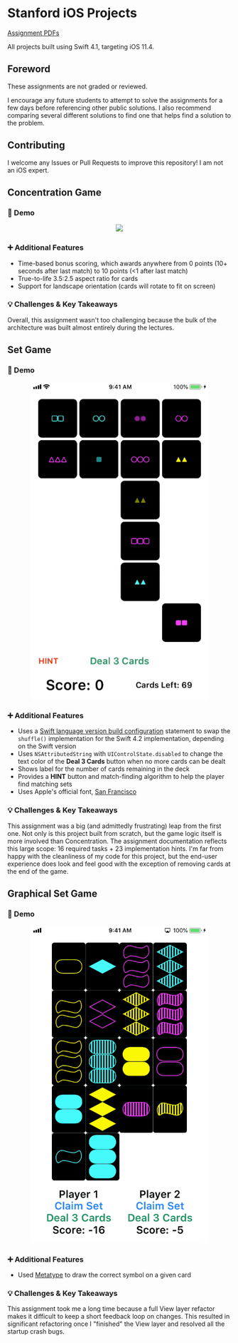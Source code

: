 # Stanford iOS Projects

[Assignment PDFs](https://drive.google.com/drive/folders/1-TWZDChwwzkiGzt78QlPZDzN-j82JfR6)

All projects built using Swift 4.1, targeting iOS 11.4.

## Foreword

These assignments are not graded or reviewed.

I encourage any future students to attempt to solve the assignments for a few days before referencing other public solutions. I also recommend comparing several different solutions to find one that helps find a solution to the problem.

## Contributing

I welcome any Issues or Pull Requests to improve this repository! I am not an iOS expert.

## Concentration Game

### :movie_camera: Demo

<p align="center">
	<img src="Demos/concentration.gif" width="400">
</p>

### :heavy_plus_sign: Additional Features

- Time-based bonus scoring, which awards anywhere from 0 points (10+ seconds after last match) to 10 points (<1 after last match)
- True-to-life 3.5:2.5 aspect ratio for cards
- Support for landscape orientation (cards will rotate to fit on screen)

### :bulb: Challenges & Key Takeaways

Overall, this assignment wasn't too challenging because the bulk of the architecture was built almost entirely during the lectures.

## Set Game

### :movie_camera: Demo

<p align="center">
	<img src="Demos/set.gif" width="400">
</p>

### :heavy_plus_sign: Additional Features

- Uses a [Swift language version build configuration](https://github.com/apple/swift-evolution/blob/master/proposals/0020-if-swift-version.md) statement to swap the `shuffle()` implementation for the Swift 4.2 implementation, depending on the Swift version
- Uses `NSAttributedString` with `UIControlState.disabled` to change the text color of the **Deal 3 Cards** button when no more cards can be dealt
- Shows label for the number of cards remaining in the deck
- Provides a **HINT** button and match-finding algorithm to help the player find matching sets
- Uses Apple's official font, [San Francisco](https://developer.apple.com/fonts/)

### :bulb: Challenges & Key Takeaways

This assignment was a big (and admittedly frustrating) leap from the first one. Not only is this project built from scratch, but the game logic itself is more involved than Concentration. The assignment documentation reflects this large scope: 16 required tasks + 23 implementation hints. I'm far from happy with the cleanliness of my code for this project, but the end-user experience does look and feel good with the exception of removing cards at the end of the game.

## Graphical Set Game

### :movie_camera: Demo

<p align="center">
	<img src="Demos/GraphicalSetDemoGif2.gif" width="400">
</p>

### :heavy_plus_sign: Additional Features

- Used [Metatype](https://docs.swift.org/swift-book/ReferenceManual/Types.html#grammar_metatype-type) to draw the correct symbol on a given card

### :bulb: Challenges & Key Takeaways

This assignment took me a long time because a full View layer refactor makes it difficult to keep a short feedback loop on changes. This resulted in significant refactoring once I "finished" the View layer and resolved all the startup crash bugs.

